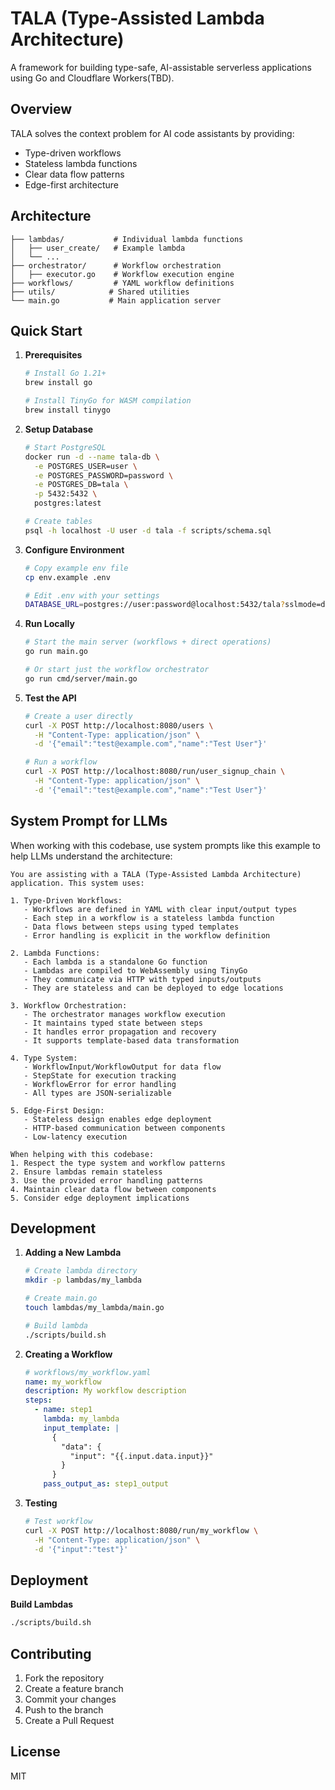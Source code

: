 # TALA (Type-Assisted Lambda Architecture)

A framework for building type-safe, AI-assistable serverless applications using Go and Cloudflare Workers(TBD).

## Overview

TALA solves the context problem for AI code assistants by providing:
- Type-driven workflows
- Stateless lambda functions
- Clear data flow patterns
- Edge-first architecture

## Architecture

```
├── lambdas/           # Individual lambda functions
│   ├── user_create/   # Example lambda
│   └── ...
├── orchestrator/      # Workflow orchestration
│   ├── executor.go    # Workflow execution engine
├── workflows/         # YAML workflow definitions
├── utils/            # Shared utilities
└── main.go           # Main application server
```

## Quick Start

1. **Prerequisites**
   ```bash
   # Install Go 1.21+
   brew install go

   # Install TinyGo for WASM compilation
   brew install tinygo
   ```

2. **Setup Database**
   ```bash
   # Start PostgreSQL
   docker run -d --name tala-db \
     -e POSTGRES_USER=user \
     -e POSTGRES_PASSWORD=password \
     -e POSTGRES_DB=tala \
     -p 5432:5432 \
     postgres:latest

   # Create tables
   psql -h localhost -U user -d tala -f scripts/schema.sql
   ```

3. **Configure Environment**
   ```bash
   # Copy example env file
   cp env.example .env

   # Edit .env with your settings
   DATABASE_URL=postgres://user:password@localhost:5432/tala?sslmode=disable
   ```

4. **Run Locally**
   ```bash
   # Start the main server (workflows + direct operations)
   go run main.go

   # Or start just the workflow orchestrator
   go run cmd/server/main.go
   ```

5. **Test the API**
   ```bash
   # Create a user directly
   curl -X POST http://localhost:8080/users \
     -H "Content-Type: application/json" \
     -d '{"email":"test@example.com","name":"Test User"}'

   # Run a workflow
   curl -X POST http://localhost:8080/run/user_signup_chain \
     -H "Content-Type: application/json" \
     -d '{"email":"test@example.com","name":"Test User"}'
   ```

## System Prompt for LLMs

When working with this codebase, use system prompts like this example to help LLMs understand the architecture:

```
You are assisting with a TALA (Type-Assisted Lambda Architecture) application. This system uses:

1. Type-Driven Workflows:
   - Workflows are defined in YAML with clear input/output types
   - Each step in a workflow is a stateless lambda function
   - Data flows between steps using typed templates
   - Error handling is explicit in the workflow definition

2. Lambda Functions:
   - Each lambda is a standalone Go function
   - Lambdas are compiled to WebAssembly using TinyGo
   - They communicate via HTTP with typed inputs/outputs
   - They are stateless and can be deployed to edge locations

3. Workflow Orchestration:
   - The orchestrator manages workflow execution
   - It maintains typed state between steps
   - It handles error propagation and recovery
   - It supports template-based data transformation

4. Type System:
   - WorkflowInput/WorkflowOutput for data flow
   - StepState for execution tracking
   - WorkflowError for error handling
   - All types are JSON-serializable

5. Edge-First Design:
   - Stateless design enables edge deployment
   - HTTP-based communication between components
   - Low-latency execution

When helping with this codebase:
1. Respect the type system and workflow patterns
2. Ensure lambdas remain stateless
3. Use the provided error handling patterns
4. Maintain clear data flow between components
5. Consider edge deployment implications
```

## Development

1. **Adding a New Lambda**
   ```bash
   # Create lambda directory
   mkdir -p lambdas/my_lambda

   # Create main.go
   touch lambdas/my_lambda/main.go

   # Build lambda
   ./scripts/build.sh
   ```

2. **Creating a Workflow**
   ```yaml
   # workflows/my_workflow.yaml
   name: my_workflow
   description: My workflow description
   steps:
     - name: step1
       lambda: my_lambda
       input_template: |
         {
           "data": {
             "input": "{{.input.data.input}}"
           }
         }
       pass_output_as: step1_output
   ```

3. **Testing**
   ```bash
   # Test workflow
   curl -X POST http://localhost:8080/run/my_workflow \
     -H "Content-Type: application/json" \
     -d '{"input":"test"}'
   ```

## Deployment

 **Build Lambdas**
   ```bash
   ./scripts/build.sh
   ```

## Contributing

1. Fork the repository
2. Create a feature branch
3. Commit your changes
4. Push to the branch
5. Create a Pull Request

## License

MIT 